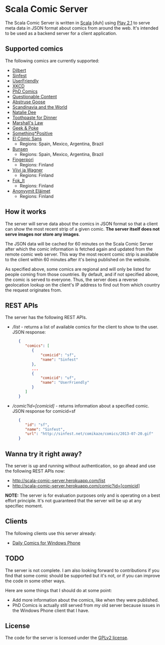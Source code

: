 Scala Comic Server
==================

The Scala Comic Server is written in [Scala](http://www.scala-lang.org/) [duh] using [Play 2.1](http://www.playframework.com/) to serve meta data in JSON format about comics from around the web. It's intended to be used as a backend server for a client application. 

Supported comics
----------------
The following comics are currently supported:

*   [Dilbert](http://dilbert.com)
*   [Sinfest](http://sinfest.net)
*   [UserFriendly](http://www.userfriendly.org)
*   [XKCD](http://xkcd.com)
*   [PhD Comics](http://www.phdcomics.com/comics.php)
*   [Questionable Content](http://questionablecontent.net/)
*   [Abstruse Goose](http://abstrusegoose.com/)
*   [Scandinavia and the World](http://satwcomic.com/)
*   [Natalie Dee](http://www.nataliedee.com)
*   [Toothpaste for Dinner](http://www.toothpastefordinner.com)
*   [Marshall's Law](https://www.facebook.com/marshallscomics)
*   [Geek & Poke](http://geek-and-poke.com/)
*   [Something*Positive](http://www.somethingpositive.net/)
*   [El Cómic Sans](http://www.elcomicsans.com/) 
    * Regions: Spain, Mexico, Argentina, Brazil
*   [Bunsen](http://http://www.heroeslocales.com/bunsen/) 
    * Regions: Spain, Mexico, Argentina, Brazil
*   [Fingerpori](http://www.hs.fi/fingerpori) 
    * Regions: Finland
*   [Viivi ja Wagner](http://www.hs.fi/viivijawagner/) 
    * Regions: Finland
*   [Fok_It](http://nyt.fi/tag/fok_it-kaikki) 
    * Regions: Finland
*   [Anonyymit Eläimet](http://nyt.fi/category/sarjakuvat/) 
    * Regions: Finland

How it works
------------
The server will serve data about the comics in JSON format so that a client can show the most recent strip of a given comic. **The server itself does not serve images nor store any images**. 

The JSON data will be cached for 60 minutes on the Scala Comic Server after which the comic information is fetched again and updated from the remote comic web server. This way the most recent comic strip is available to the client within 60 minutes after it's being published on the website.

As specified above, some comics are regional and will only be listed for people coming from those countries. By default, and if not specified above, the comic is served to everyone. Thus, the server does a reverse geolocation lookup on the client's IP address to find out from which country the request originates from. 

REST APIs
---------
The server has the following REST APIs.

* */list* - returns a list of available comics for the client to show to the user. JSON response: 

```json
      {
         "comics": [
            {
                "comicid": "sf",
                "name": "Sinfest"
            },
            ...
            {
                "comicid": "uf",
                "name": "UserFriendly"
            }
         ]
      }
```    

* */comic?id=[comicid]* - returns information about a specified comic. JSON response for comicid=sf 

```json
      {
         "id": "sf",
         "name": "Sinfest",
         "url": "http://sinfest.net/comikaze/comics/2013-07-20.gif"
      }
```

Wanna try it right away?
------------------------
The server is up and running without authentication, so go ahead and use the following REST APIs now:

*   http://scala-comic-server.herokuapp.com/list
*   http://scala-comic-server.herokuapp.com/comic?id=[comicid]

**NOTE:** The server is for evaluation purposes only and is operating on a best effort principle. It's not guaranteed that the server will be up at any specifiec moment. 

Clients
-------
The following clients use this server already:

*   [Daily Comics for Windows Phone](http://www.windowsphone.com/en-gb/store/app/daily-comics/c0d9a840-8463-4c5d-b881-f2022552f9c4)

TODO
----
The server is not complete. I am also looking forward to contributions if you find that some comic should be supported but it's not, or if you can improve the code in some other ways. 

Here are some things that I should do at some point:

*   Add more information about the comics, like when they were published.
*   PhD Comics is actually still served from my old server because issues in the Windows Phone client that I have. 

License
-------
The code for the server is licensed under the [GPLv2 license](http://www.gnu.org/licenses/gpl-2.0.html). 
